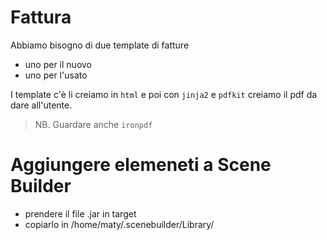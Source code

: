 # Fattura

Abbiamo bisogno di due template di fatture

- uno per il nuovo
- uno per l'usato

I template c'è li creiamo in `html` e poi con `jinja2` e `pdfkit` creiamo il pdf da dare all'utente.

> NB. Guardare anche `ironpdf`

# Aggiungere elemeneti a Scene Builder

- prendere il file .jar in target
- copiarlo in /home/maty/.scenebuilder/Library/